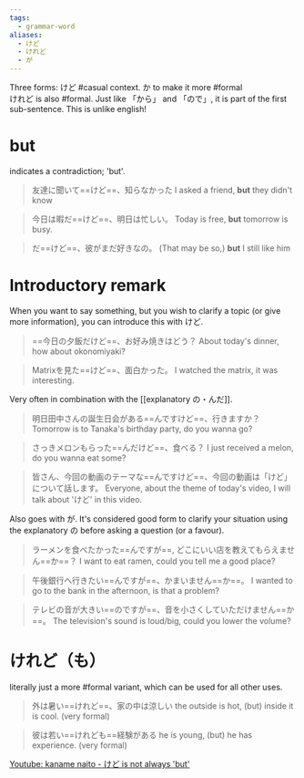 ```yaml
---
tags:
  - grammar-word
aliases:
  - けど
  - けれど
  - が
---
```

Three forms: 
けど #casual context.
か to make it more #formal  
けれど is also #formal.
Just like 「から」 and 「ので」, it is part of the first sub-sentence. This is unlike english!
# but
indicates a contradiction; 'but'.
>友達に聞いて==けど==、知らなかった
>I asked a friend, **but** they didn't know

>今日は暇だ==けど==、明日は忙しい。
>Today is free, **but** tomorrow is busy.

>だ==けど==、彼がまだ好きなの。
>(That may be so,) **but** I still like him

# Introductory remark
When you want to say something, but you wish to clarify a topic (or give more information), you can introduce this with けど.
>==今日の夕飯だけど==、お好み焼きはどう？
>About today's dinner, how about okonomiyaki?

>Matrixを見た==けど==、面白かった。
>I watched the matrix,  it was interesting.

Very often in combination with the [[explanatory の・んだ]].
>明日田中さんの誕生日会がある==んですけど==、行きますか？
>Tomorrow is to Tanaka's birthday party, do you wanna go?

>さっきメロンもらった==んだけど==、食べる？
>I just received a melon, do you wanna eat some?

>皆さん、今回の動画のテーマな==んですけど==、今回の動画は「けど」について話します。
>Everyone, about the theme of today's video, I will talk about 'けど' in this video.

Also goes with が.
It's considered good form to clarify your situation using the explanatory の before asking a question (or a favour).   
>ラーメンを食べたかった==んですが==, どこにいい店を教えてもらえません==か==？
>I want to eat ramen, could you tell me a good place?

>午後銀行へ行きたい==んですが==、かまいません==か==。
>I wanted to go to the bank in the afternoon, is that a problem?

>テレビの音が大きい==のですが==、音を小さくしていただけません==か==。
>The television's sound is loud/big, could you lower the volume?

# けれど（も）
literally just a more #formal variant, which can be used for all other uses.
>外は暑い==けれど==、家の中は涼しい
>the outside is hot, (but) inside it is cool. (very formal)

>彼は若い==けれども==経験がある
>he is young, (but) he has experience. (very formal)

[Youtube: kaname naito - けど is not always 'but'](https://youtu.be/gPlFnVKqfv4?si=_7qO9P2DFJuQOSjr)